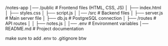 /notes-app
│── /public          # Frontend files (HTML, CSS, JS)
│    ├── index.html
│    ├── styles.css
│    ├── script.js
│
│── /src             # Backend files
│    ├── server.js   # Main server file
│    ├── db.js       # PostgreSQL connection
│    ├── /routes     # API routes
│    │    ├── notes.js
│
│── .env             # Environment variables
│── README.md        # Project documentation

make sure to add .env to .gitignore btw